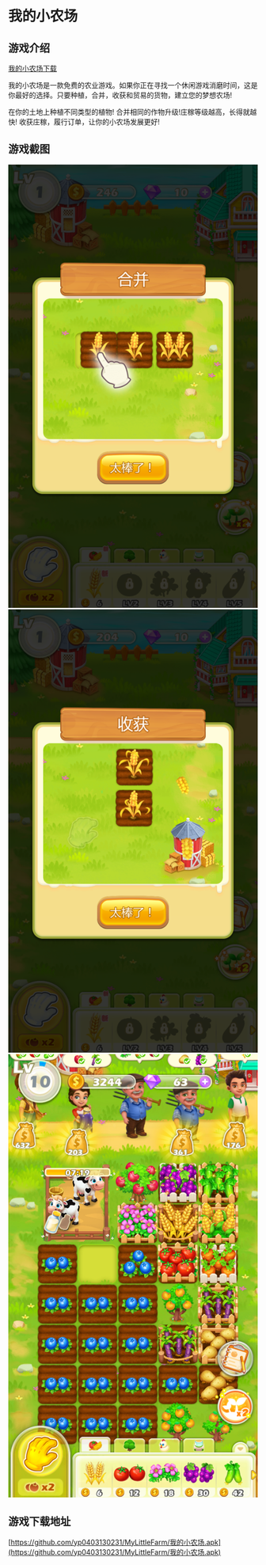 # 我的小农场

## 游戏介绍
[我的小农场下载](https://github.com/yp0403130231/MyLittleFarm/我的小农场.apk)

我的小农场是一款免费的农业游戏。如果你正在寻找一个休闲游戏消磨时间，这是你最好的选择。只要种植，合并，收获和贸易的货物，建立您的梦想农场!

在你的土地上种植不同类型的植物!
合并相同的作物升级!庄稼等级越高，长得就越快!
收获庄稼，履行订单，让你的小农场发展更好!

## 游戏截图
![show1](/img/show1.png)
![show2](/img/show2.png)
![show3](/img/show3.png)

## 游戏下载地址
[https://github.com/yp0403130231/MyLittleFarm/我的小农场.apk](https://github.com/yp0403130231/MyLittleFarm/我的小农场.apk)